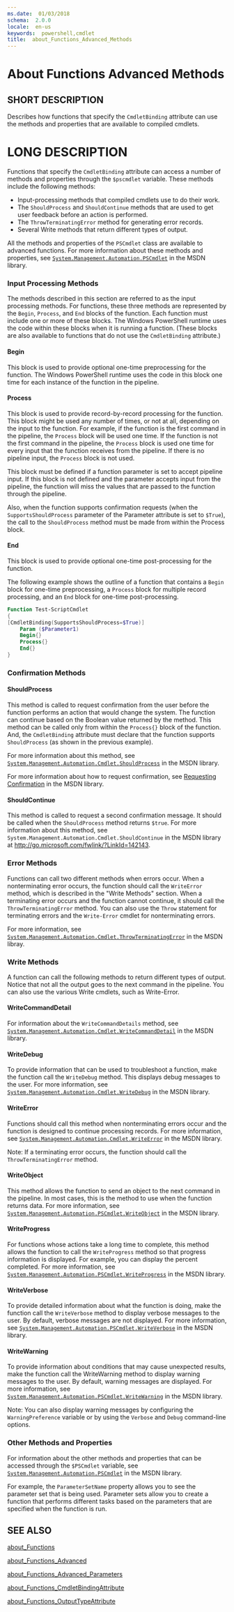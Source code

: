 ```yaml
---
ms.date:  01/03/2018
schema:  2.0.0
locale:  en-us
keywords:  powershell,cmdlet
title:  about_Functions_Advanced_Methods
---
```


# About Functions Advanced Methods

## SHORT DESCRIPTION

Describes how functions that specify the `CmdletBinding` attribute can use the
methods and properties that are available to compiled cmdlets.

# LONG DESCRIPTION

Functions that specify the `CmdletBinding` attribute can access a number of
methods and properties through the `$pscmdlet` variable. These methods include
the following methods:

- Input-processing methods that compiled cmdlets use to do their work.
- The `ShouldProcess` and `ShouldContinue` methods that are used to get
  user feedback before an action is performed.
- The `ThrowTerminatingError` method for generating error records.
- Several Write methods that return different types of output.

All the methods and properties of the `PSCmdlet` class are available to
advanced functions. For more information about these methods and properties,
see [`System.Management.Automation.PSCmdlet`](http://go.microsoft.com/fwlink/?LinkId=142139) in the MSDN library.

### Input Processing Methods

The methods described in this section are referred to as the input processing
methods. For functions, these three methods are represented by the `Begin`,
`Process`, and `End` blocks of the function. Each function must include one or
more of these blocks. The Windows PowerShell runtime uses the code within
these blocks when it is running a function. (These blocks are also available
to functions that do not use the `CmdletBinding` attribute.)

#### Begin

This block is used to provide optional one-time preprocessing for the
function. The Windows PowerShell runtime uses the code in this block one time
for each instance of the function in the pipeline.

#### Process

This block is used to provide record-by-record processing for the function.
This block might be used any number of times, or not at all, depending on the
input to the function. For example, if the function is the first command in
the pipeline, the `Process` block will be used one time. If the function is
not the first command in the pipeline, the `Process` block is used one time
for every input that the function receives from the pipeline. If there is no
pipeline input, the `Process` block is not used.

This block must be defined if a function parameter is set to accept pipeline
input. If this block is not defined and the parameter accepts input from the
pipeline, the function will miss the values that are passed to the function
through the pipeline.

Also, when the function supports confirmation requests (when the
`SupportsShouldProcess` parameter of the Parameter attribute is set to
`$True`), the call to the `ShouldProcess` method must be made from within the
Process block.

#### End

This block is used to provide optional one-time post-processing for the
function.

The following example shows the outline of a function that contains a `Begin`
block for one-time preprocessing, a `Process` block for multiple record
processing, and an `End` block for one-time post-processing.

```powershell
Function Test-ScriptCmdlet
{
[CmdletBinding(SupportsShouldProcess=$True)]
    Param ($Parameter1)
    Begin{}
    Process{}
    End{}
}
```

### Confirmation Methods

#### ShouldProcess

This method is called to request confirmation from the user before the
function performs an action that would change the system. The function can
continue based on the Boolean value returned by the method. This method can be
called only from within the `Process{}` block of the function. And, the
`CmdletBinding` attribute must declare that the function supports
`ShouldProcess` (as shown in the previous example).

For more information about this method, see
[`System.Management.Automation.Cmdlet.ShouldProcess`](http://go.microsoft.com/fwlink/?LinkId=142142)
in the MSDN library.

For more information about how to request confirmation, see
[Requesting Confirmation](http://go.microsoft.com/fwlink/?LinkID=136658)
in the MSDN library.

#### ShouldContinue

This method is called to request a second confirmation message. It should be
called when the `ShouldProcess` method returns `$true`. For more information
about this method, see `System.Management.Automation.Cmdlet.ShouldContinue` in
the MSDN library at http://go.microsoft.com/fwlink/?LinkId=142143.

### Error Methods

Functions can call two different methods when errors occur. When a
nonterminating error occurs, the function should call the `WriteError` method,
which is described in the "Write Methods" section. When a terminating error
occurs and the function cannot continue, it should call the
`ThrowTerminatingError` method. You can also use the `Throw` statement for
terminating errors and the `Write-Error` cmdlet for nonterminating errors.

For more information, see
[`System.Management.Automation.Cmdlet.ThrowTerminatingError`](http://go.microsoft.com/fwlink/?LinkId=142144)
in the MSDN libray.

### Write Methods

A function can call the following methods to return different types of output.
Notice that not all the output goes to the next command in the pipeline. You
can also use the various Write cmdlets, such as Write-Error.

#### WriteCommandDetail

For information about the `WriteCommandDetails` method, see
[`System.Management.Automation.Cmdlet.WriteCommandDetail`](http://go.microsoft.com/fwlink/?LinkId=142155)
in the MSDN library.

#### WriteDebug

To provide information that can be used to troubleshoot a function, make the
function call the `WriteDebug` method. This displays debug messages to the
user. For more information, see
[`System.Management.Automation.Cmdlet.WriteDebug`](http://go.microsoft.com/fwlink/?LinkId=142156)
in the MSDN library.

#### WriteError

Functions should call this method when nonterminating errors occur and the
function is designed to continue processing records. For more information, see
[`System.Management.Automation.Cmdlet.WriteError`](http://go.microsoft.com/fwlink/?LinkId=142157)
in the MSDN library.

Note: If a terminating error occurs, the function should call the
`ThrowTerminatingError` method.

#### WriteObject

This method allows the function to send an object to the next command in the
pipeline. In most cases, this is the method to use when the function returns
data. For more information, see
[`System.Management.Automation.PSCmdlet.WriteObject`](http://go.microsoft.com/fwlink/?LinkId=142158)
in the MSDN library.

#### WriteProgress

For functions whose actions take a long time to complete, this method allows
the function to call the `WriteProgress` method so that progress information
is displayed. For example, you can display the percent completed. For more
information, see [`System.Management.Automation.PSCmdlet.WriteProgress`](http://go.microsoft.com/fwlink/?LinkId=142160)
in the MSDN library.

#### WriteVerbose

To provide detailed information about what the function is doing, make the
function call the `WriteVerbose` method to display verbose messages to the
user. By default, verbose messages are not displayed. For more information,
see
[`System.Management.Automation.PSCmdlet.WriteVerbose`](http://go.microsoft.com/fwlink/?LinkId=142162)
in the MSDN library.

#### WriteWarning

To provide information about conditions that may cause unexpected results,
make the function call the WriteWarning method to display warning messages to
the user. By default, warning messages are displayed. For more information,
see [`System.Management.Automation.PSCmdlet.WriteWarning`](http://go.microsoft.com/fwlink/?LinkId=142164)
in the MSDN library.

Note: You can also display warning messages by configuring the
`WarningPreference` variable or by using the `Verbose` and `Debug`
command-line options.

### Other Methods and Properties

For information about the other methods and properties that can be
accessed through the `$PSCmdlet` variable, see
[`System.Management.Automation.PSCmdlet`](http://go.microsoft.com/fwlink/?LinkId=142139)
in the MSDN library.

For example, the `ParameterSetName` property allows you to see the parameter
set that is being used. Parameter sets allow you to create a function that
performs different tasks based on the parameters that are specified when the
function is run.

## SEE ALSO

[about_Functions](about_Functions.md)

[about_Functions_Advanced](about_Functions_Advanced.md)

[about_Functions_Advanced_Parameters](about_Functions_Advanced_Parameters.md)

[about_Functions_CmdletBindingAttribute](about_Functions_CmdletBindingAttribute.md)

[about_Functions_OutputTypeAttribute](about_Functions_OutputTypeAttribute.md)